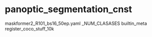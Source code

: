 # panoptic_segmentation_cnst
maskformer2_R101_bs16_50ep.yaml _NUM_CLASASES
builtin_meta
register_coco_stuff_10k
